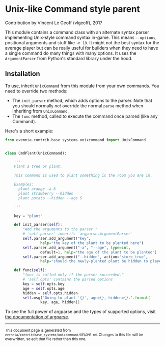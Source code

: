 # Unix-like Command style parent

Contribution by Vincent Le Geoff (vlgeoff), 2017

This module contains a command class with an alternate syntax parser implementing 
Unix-style command syntax in-game. This means `--options`, positional arguments 
and stuff like `-n 10`. It might not the best syntax for the average player
but can be really useful for builders when they need to have a single command do
many things with many options. It uses the `ArgumentParser` from Python's standard
library under the hood.

## Installation

To use, inherit `UnixCommand` from this module from your own commands. You need
to override two methods:

- The `init_parser` method, which adds options to the parser. Note that you
  should normally *not* override the normal `parse` method when inheriting from
  `UnixCommand`.
- The `func` method, called to execute the command once parsed (like any Command).

Here's a short example:

```python
from evennia.contrib.base_systems.unixcommand import UnixCommand


class CmdPlant(UnixCommand):

    '''
    Plant a tree or plant.

    This command is used to plant something in the room you are in.

    Examples:
      plant orange -a 8
      plant strawberry --hidden
      plant potato --hidden --age 5

    '''

    key = "plant"

    def init_parser(self):
        "Add the arguments to the parser."
        # 'self.parser' inherits `argparse.ArgumentParser`
        self.parser.add_argument("key",
                help="the key of the plant to be planted here")
        self.parser.add_argument("-a", "--age", type=int,
                default=1, help="the age of the plant to be planted")
        self.parser.add_argument("--hidden", action="store_true",
                help="should the newly-planted plant be hidden to players?")

    def func(self):
        "func is called only if the parser succeeded."
        # 'self.opts' contains the parsed options
        key = self.opts.key
        age = self.opts.age
        hidden = self.opts.hidden
        self.msg("Going to plant '{}', age={}, hidden={}.".format(
                key, age, hidden))
```

To see the full power of argparse and the types of supported options, visit
[the documentation of argparse](https://docs.python.org/2/library/argparse.html).


----

<small>This document page is generated from `evennia/contrib/base_systems/unixcommand/README.md`. Changes to this
file will be overwritten, so edit that file rather than this one.</small>
